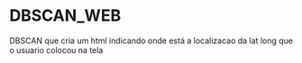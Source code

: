 # DBSCAN_WEB
DBSCAN que cria um html indicando onde está a localizacao da lat long que o usuario colocou na tela 
